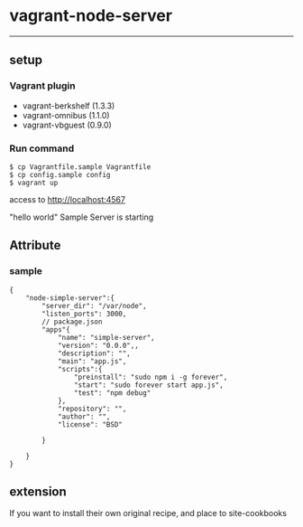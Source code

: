 # vagrant-node-server
---

## setup

### Vagrant plugin

- vagrant-berkshelf (1.3.3)
- vagrant-omnibus (1.1.0)
- vagrant-vbguest (0.9.0)

### Run command

    $ cp Vagrantfile.sample Vagrantfile
    $ cp config.sample config
    $ vagrant up

access to [http://localhost:4567](http://localhost:4567)

"hello world" Sample Server is starting

## Attribute

### sample

    {
        "node-simple-server":{
            "server_dir": "/var/node",
            "listen_ports": 3000,
            // package.json
            "apps"{
                "name": "simple-server",
                "version": "0.0.0",,
                "description": "",
                "main": "app.js",
                "scripts":{
                    "preinstall": "sudo npm i -g forever",
                    "start": "sudo forever start app.js",
                    "test": "npm debug"
                },
                "repository": "",
                "author": "",
                "license": "BSD"

            }

        }
    }

## extension

If you want to install their own original recipe, and place to site-cookbooks

